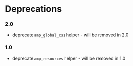 # Deprecations

### 2.0

* deprecate `amp_global_css` helper - will be removed in 2.0

### 1.0

* deprecate `amp_resources` helper - will be removed in 1.0
